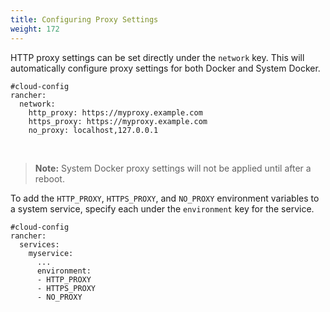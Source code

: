 ```yaml
---
title: Configuring Proxy Settings
weight: 172
---
```


HTTP proxy settings can be set directly under the `network` key. This will automatically configure proxy settings for both Docker and System Docker.

```
#cloud-config
rancher:
  network:
    http_proxy: https://myproxy.example.com
    https_proxy: https://myproxy.example.com
    no_proxy: localhost,127.0.0.1
```

<br>

> **Note:** System Docker proxy settings will not be applied until after a reboot.

To add the `HTTP_PROXY`, `HTTPS_PROXY`, and `NO_PROXY` environment variables to a system service, specify each under the `environment` key for the service.

```
#cloud-config
rancher:
  services:
    myservice:
      ...
      environment:
      - HTTP_PROXY
      - HTTPS_PROXY
      - NO_PROXY
```
